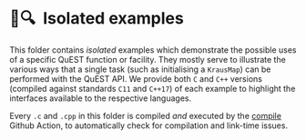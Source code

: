 # 🔖🔍  Isolated examples

<!--
  Isolated examples
  (this comment must be under the title for valid doxygen rendering)
  
  @author Tyson Jones
-->

This folder contains _isolated_ examples which demonstrate the possible uses of a specific QuEST function or facility. They mostly serve to illustrate the various ways that a single task (such as initialising a `KrausMap`) can be performed with the QuEST API. We provide both `C` and `C++` versions (compiled against standards `C11` and `C++17`) of each example to highlight the interfaces available to the respective languages.

Every `.c` and `.cpp` in this folder is compiled _and_ executed by the [compile](https://github.com/QuEST-Kit/QuEST/actions/workflows/compile.yml) Github Action, to automatically check for compilation and link-time issues.
